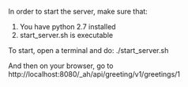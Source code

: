 In order to start the server, make sure that:

1) You have python 2.7 installed
2) start_server.sh is executable

To start, open a terminal and do:
./start_server.sh

And then on your browser, go to
http://localhost:8080/_ah/api/greeting/v1/greetings/1
